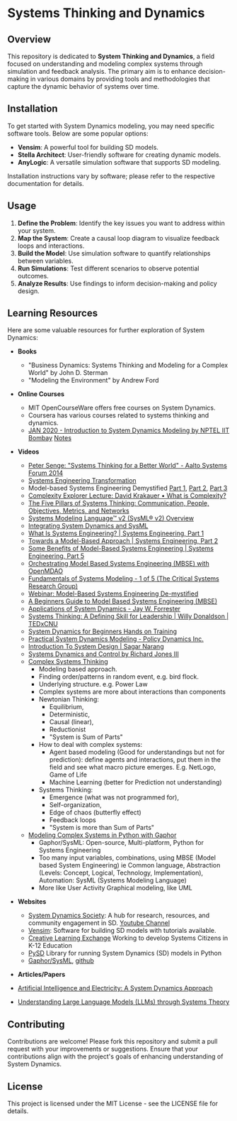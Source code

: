 # Systems Thinking and Dynamics

## Overview
This repository is dedicated to **System Thinking and Dynamics**, a field focused on understanding and modeling complex systems through simulation and feedback analysis. The primary aim is to enhance decision-making in various domains by providing tools and methodologies that capture the dynamic behavior of systems over time.


## Installation
To get started with System Dynamics modeling, you may need specific software tools. Below are some popular options:
- **Vensim**: A powerful tool for building SD models.
- **Stella Architect**: User-friendly software for creating dynamic models.
- **AnyLogic**: A versatile simulation software that supports SD modeling.

Installation instructions vary by software; please refer to the respective documentation for details.

## Usage
1. **Define the Problem**: Identify the key issues you want to address within your system.
2. **Map the System**: Create a causal loop diagram to visualize feedback loops and interactions.
3. **Build the Model**: Use simulation software to quantify relationships between variables.
4. **Run Simulations**: Test different scenarios to observe potential outcomes.
5. **Analyze Results**: Use findings to inform decision-making and policy design.

## Learning Resources
Here are some valuable resources for further exploration of System Dynamics:
- **Books**
  - "Business Dynamics: Systems Thinking and Modeling for a Complex World" by John D. Sterman
  - "Modeling the Environment" by Andrew Ford

- **Online Courses**
  - MIT OpenCourseWare offers free courses on System Dynamics.
  - Coursera has various courses related to systems thinking and dynamics.
  - [JAN 2020 - Introduction to System Dynamics Modeling by NPTEL IIT Bombay](https://www.youtube.com/playlist?list=PLOzRYVm0a65fFQDTWYF4hzo6be81blfHo)  [Notes](./Notes_SystemDynamics.md)

- **Videos**
  - [Peter Senge: "Systems Thinking for a Better World" - Aalto Systems Forum 2014](https://www.youtube.com/watch?v=0QtQqZ6Q5-o)
  - [Systems Engineering Transformation](https://www.youtube.com/watch?v=171blNCgpCo)
  - Model-based Systems Engineering Demystified [Part 1](https://www.youtube.com/watch?v=bcvWf4pGTz4), [Part 2](https://www.youtube.com/watch?v=rctS5cpqjsc), [Part 3](https://www.youtube.com/watch?v=IxpECbNpUQs)
  - [Complexity Explorer Lecture: David Krakauer • What is Complexity?](https://www.youtube.com/watch?v=JR93X7xK05o)
  - [The Five Pillars of Systems Thinking: Communication, People, Objectives, Metrics, and Networks](https://www.youtube.com/watch?v=zHegSZO_pZE)
  - [Systems Modeling Language™ v2 (SysML® v2) Overview](https://www.youtube.com/watch?v=FXBlwmw5dEQ)
  - [Integrating System Dynamics and SysML](https://www.youtube.com/watch?v=1RzUIurlO2E)
  - [What Is Systems Engineering? | Systems Engineering, Part 1](https://www.youtube.com/watch?v=pSfZutP9H-U)
  - [Towards a Model-Based Approach | Systems Engineering, Part 2](https://www.youtube.com/watch?v=bckHxdGjtQc)
  - [Some Benefits of Model-Based Systems Engineering | Systems Engineering, Part 5](https://www.youtube.com/watch?v=ABtFFxxRWF4)
  - [Orchestrating Model Based Systems Engineering (MBSE) with OpenMDAO](https://www.youtube.com/watch?v=on9WRmcr218)
  - [Fundamentals of Systems Modeling - 1 of 5 (The Critical Systems Research Group)](https://www.youtube.com/watch?v=PLhrzlckL5g)
  - [Webinar: Model-Based Systems Engineering De-mystified](https://www.youtube.com/watch?v=BPlphC88xR4)
  - [A Beginners Guide to Model Based Systems Engineering (MBSE)](https://www.youtube.com/watch?v=kwcgA7kSrbI)
  - [Applications of System Dynamics - Jay W. Forrester](https://www.youtube.com/watch?v=G1mVnqdlpvo)
  - [Systems Thinking: A Defining Skill for Leadership | Willy Donaldson | TEDxCNU](https://www.youtube.com/watch?v=oF5fp8SOFX0)
  - [System Dynamics for Beginners Hands on Training](https://www.youtube.com/watch?v=w8sWQOOEnh4)
  - [Practical System Dynamics Modeling - Policy Dynamics Inc.](https://www.youtube.com/watch?v=A-8mfOxeFMQ)
  - [Introduction To System Design | Sagar Narang](https://www.youtube.com/watch?v=9cWXleYAJtA)
  - [Systems Dynamics and Control by Richard Jones III](https://www.youtube.com/playlist?list=PLwBW_NrP7cJXAmG3tg32Q3Q-QL3xvmJvC)
  - [Complex Systems Thinking](https://www.youtube.com/watch?v=0-CSs1UEbFQ)
	- Modeling based approach.
	- Finding order/patterns in random event, e.g. bird flock. 
	- Underlying structure. e.g. Power Law
	- Complex systems are more about interactions than components
	- Newtonian Thinking: 
		- Equilibrium, 
		- Deterministic, 
		- Causal (linear), 
		- Reductionist 
		- "System is Sum of Parts"
	- How to deal with complex systems: 
		- Agent based modeling (Good for understandings but not for prediction): define agents and interactions, put them in the field and see what macro picture emerges. E.g. NetLogo, Game of Life
		- Machine Learning (better for Prediction not understanding)
	- Systems Thinking: 
		- Emergence (what was not programmed for), 
		- Self-organization, 
		- Edge of chaos (butterfly effect)
		- Feedback loops
		- "System is more than Sum of Parts"  
  - [Modeling Complex Systems in Python with Gaphor](https://www.youtube.com/watch?v=PnWKsr2csXg)
	- Gaphor/SysML: Open-source, Multi-platform, Python for Systems Engineering
	- Too many input variables, combinations, using MBSE (Model based System Engineering) ie Common language, Abstraction (Levels: Concept, Logical, Technology, Implementation), Automation: SysML (Systems Modeling Language)
	- More like User Activity Graphical modeling, like UML  
  
- **Websites**
  - [System Dynamics Society](https://systemdynamics.org): A hub for research, resources, and community engagement in SD. [Youtube Channel](https://www.youtube.com/@systemdynamics_)
  - [Vensim](https://vensim.com): Software for building SD models with tutorials available.
  - [Creative Learning Exchange](http://www.clexchange.org/) Working to develop Systems Citizens in K-12 Education
  - [PySD](https://github.com/SDXorg/pysd) Library for running System Dynamics (SD) models in Python
  - [Gaphor/SysML](https://gaphor.org/), [github](https://github.com/gaphor/gaphor)
  
 - **Articles/Papers**
 - [Artificial Intelligence and Electricity: A System Dynamics Approach](https://www.se.com/ww/en/insights/sustainability/sustainability-research-institute/artificial-intelligence-electricity-system-dynamics-approach/)
 - [Understanding Large Language Models (LLMs) through Systems Theory](https://www.linkedin.com/pulse/understanding-large-language-models-llms-through-systems-boray-l8huc/?trackingId=etDwEKXVT8al7E%2Fm6yvi1w%3D%3D)

## Contributing
Contributions are welcome! Please fork this repository and submit a pull request with your improvements or suggestions. Ensure that your contributions align with the project's goals of enhancing understanding of System Dynamics.

## License
This project is licensed under the MIT License - see the LICENSE file for details.
